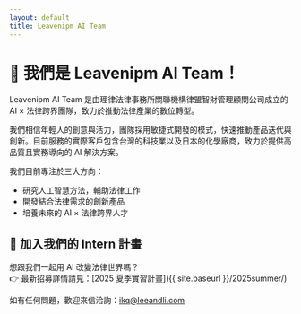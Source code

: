 ```yaml
---
layout: default
title: Leavenipm AI Team
---
```



# 👋 我們是 Leavenipm AI Team！

Leavenipm AI Team 是由理律法律事務所關聯機構律盟智財管理顧問公司成立的 AI × 法律跨界團隊，致力於推動法律產業的數位轉型。

我們相信年輕人的創意與活力，團隊採用敏捷式開發的模式，快速推動產品迭代與創新。目前服務的實際客戶包含台灣的科技業以及日本的化學廠商，致力於提供高品質且實務導向的 AI 解決方案。

我們目前專注於三大方向：

- 研究人工智慧方法，輔助法律工作
- 開發結合法律需求的創新產品
- 培養未來的 AI × 法律跨界人才

## 🚀 加入我們的 Intern 計畫

想跟我們一起用 AI 改變法律世界嗎？  
👉 最新招募詳情請見：[2025 夏季實習計畫]({{ site.baseurl }}/2025summer/)

如有任何問題，歡迎來信洽詢：[ikq@leeandli.com](mailto:ikq@leeandli.com)
